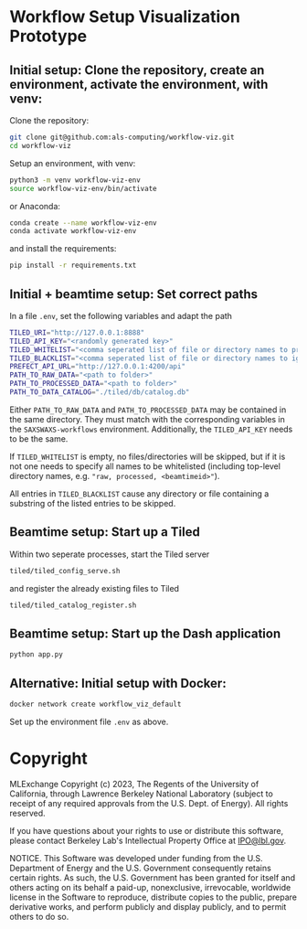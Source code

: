 # Workflow Setup Visualization Prototype

## Initial setup: Clone the repository, create an environment, activate the environment, with venv:

Clone the repository:

```bash
git clone git@github.com:als-computing/workflow-viz.git
cd workflow-viz
```

Setup an environment, with venv:

```bash
python3 -m venv workflow-viz-env
source workflow-viz-env/bin/activate
```

or Anaconda:

```bash
conda create --name workflow-viz-env
conda activate workflow-viz-env
```

and install the requirements:

```bash
pip install -r requirements.txt
```

## Initial + beamtime setup: Set correct paths

In a file `.env`, set the following variables and adapt the path 

```bash
TILED_URI="http://127.0.0.1:8888"
TILED_API_KEY="<randomly generated key>"
TILED_WHITELIST="<comma seperated list of file or directory names to process>"
TILED_BLACKLIST="<comma seperated list of file or directory names to ignore>"
PREFECT_API_URL="http://127.0.0.1:4200/api"
PATH_TO_RAW_DATA="<path to folder>"
PATH_TO_PROCESSED_DATA="<path to folder>"
PATH_TO_DATA_CATALOG="./tiled/db/catalog.db"
```

Either `PATH_TO_RAW_DATA` and `PATH_TO_PROCESSED_DATA` may be contained in the same directory. They must match with the corresponding variables in the `SAXSWAXS-workflows` environment.
Additionally, the `TILED_API_KEY` needs to be the same.

If `TILED_WHITELIST` is empty, no files/directories will be skipped, but if it is not one needs to specify all names to be whitelisted (including top-level directory names, e.g. `"raw, processed, <beamtimeid>"`).

All entries in `TILED_BLACKLIST` cause any directory or file containing a substring of the listed entries to be skipped.

## Beamtime setup: Start up a Tiled

Within two seperate processes, start the Tiled server

```bash
tiled/tiled_config_serve.sh
```

and register the already existing files to Tiled

```bash
tiled/tiled_catalog_register.sh
```

## Beamtime setup: Start up the Dash application

```bash
python app.py
```

## Alternative: Initial setup with Docker: 

```bash
docker network create workflow_viz_default
```

Set up the environment file `.env` as above.

# Copyright
MLExchange Copyright (c) 2023, The Regents of the University of California, through Lawrence Berkeley National Laboratory (subject to receipt of any required approvals from the U.S. Dept. of Energy). All rights reserved.

If you have questions about your rights to use or distribute this software, please contact Berkeley Lab's Intellectual Property Office at IPO@lbl.gov.

NOTICE.  This Software was developed under funding from the U.S. Department of Energy and the U.S. Government consequently retains certain rights.  As such, the U.S. Government has been granted for itself and others acting on its behalf a paid-up, nonexclusive, irrevocable, worldwide license in the Software to reproduce, distribute copies to the public, prepare derivative works, and perform publicly and display publicly, and to permit others to do so.
